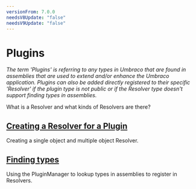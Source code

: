 ```yaml
---
versionFrom: 7.0.0
needsV8Update: "false"
needsV9Update: "false"
---
```


# Plugins

_The term 'Plugins' is referring to any types in Umbraco that are found in assemblies that are used to extend and/or enhance the Umbraco application. Plugins can also be added directly registered to their specific 'Resolver' if the plugin type is not public or if the Resolver type doesn't support finding types in assemblies._

What is a Resolver and what kinds of Resolvers are there?

## [Creating a Resolver for a Plugin](creating-resolvers.md)

Creating a single object and multiple object Resolver.

## [Finding types](finding-types.md)

Using the PluginManager to lookup types in assemblies to register in Resolvers.

